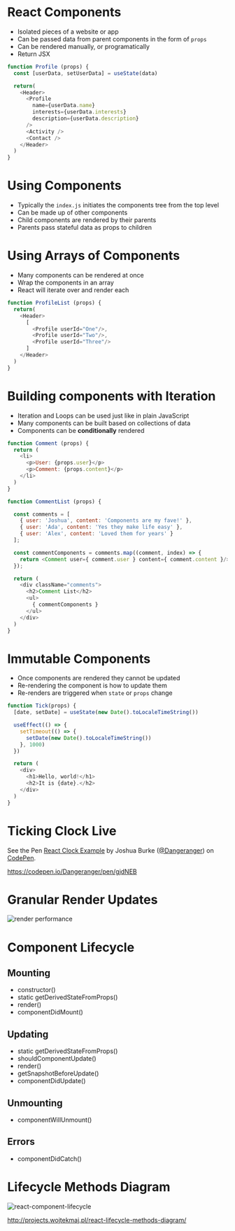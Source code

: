 # React Components

* Isolated pieces of a website or app
* Can be passed data from parent components in the form of `props`
* Can be rendered manually, or programatically
* Return JSX

```javascript
function Profile (props) {
  const [userData, setUserData] = useState(data) 

  return(
    <Header>
      <Profile
        name={userData.name}
        interests={userData.interests}
        description={userData.description}
      />
      <Activity />
      <Contact />
    </Header>
  )
}
```

# Using Components

* Typically the `index.js` initiates the components tree from the top level
* Can be made up of other components
* Child components are rendered by their parents
* Parents pass stateful data as props to children

# Using Arrays of Components

* Many components can be rendered at once
* Wrap the components in an array
* React will iterate over and render each

```javascript
function ProfileList (props) {
  return(
    <Header>
      [
        <Profile userId="One"/>,
        <Profile userId="Two"/>,
        <Profile userId="Three"/>
      ]
    </Header>
  )
}
```

# Building components with Iteration

* Iteration and Loops can be used just like in plain JavaScript
* Many components can be built based on collections of data
* Components can be **conditionally** rendered

```js
function Comment (props) {
  return (
    <li>
      <p>User: {props.user}</p>
      <p>Comment: {props.content}</p>
    </li>
  ) 
}

function CommentList (props) {

  const comments = [
    { user: 'Joshua', content: 'Components are my fave!' },
    { user: 'Ada', content: 'Yes they make life easy' },
    { user: 'Alex', content: 'Loved them for years' }
  ];

  const commentComponents = comments.map((comment, index) => {
    return <Comment user={ comment.user } content={ comment.content }/>
  });

  return (
    <div className="comments">
      <h2>Comment List</h2>
      <ul>
        { commentComponents }
      </ul>
    </div>
  )
}
```

# Immutable Components

* Once components are rendered they cannot be updated
* Re-rendering the component is how to update them
* Re-renders are triggered when `state` or `props` change

```js
function Tick(props) {
  [date, setDate] = useState(new Date().toLocaleTimeString())

  useEffect(() => {
    setTimeout(() => {
      setDate(new Date().toLocaleTimeString())
    }, 1000)
  })

  return (
    <div>
      <h1>Hello, world!</h1>
      <h2>It is {date}.</h2>
    </div>
  )
}
```


# Ticking Clock Live

<p data-height="265" data-theme-id="light" data-slug-hash="gjdNEB" data-default-tab="js,result" data-user="Dangeranger" data-pen-title="React Clock Example" class="codepen">See the Pen <a href="https://codepen.io/Dangeranger/pen/gjdNEB/">React Clock Example</a> by Joshua Burke (<a href="https://codepen.io/Dangeranger">@Dangeranger</a>) on <a href="https://codepen.io">CodePen</a>.</p>
<script async src="https://static.codepen.io/assets/embed/ei.js"></script>

<https://codepen.io/Dangeranger/pen/gjdNEB>

# Granular Render Updates

![render performance](/images/granular-dom-updates.gif)

# Component Lifecycle

## Mounting

  * constructor()
  * static getDerivedStateFromProps()
  * render()
  * componentDidMount()

## Updating

  * static getDerivedStateFromProps()
  * shouldComponentUpdate()
  * render()
  * getSnapshotBeforeUpdate()
  * componentDidUpdate()

## Unmounting

  * componentWillUnmount()

## Errors

  * componentDidCatch()

# Lifecycle Methods Diagram

![react-component-lifecycle](/images/react-component-lifecycle.png)

<http://projects.wojtekmaj.pl/react-lifecycle-methods-diagram/>
